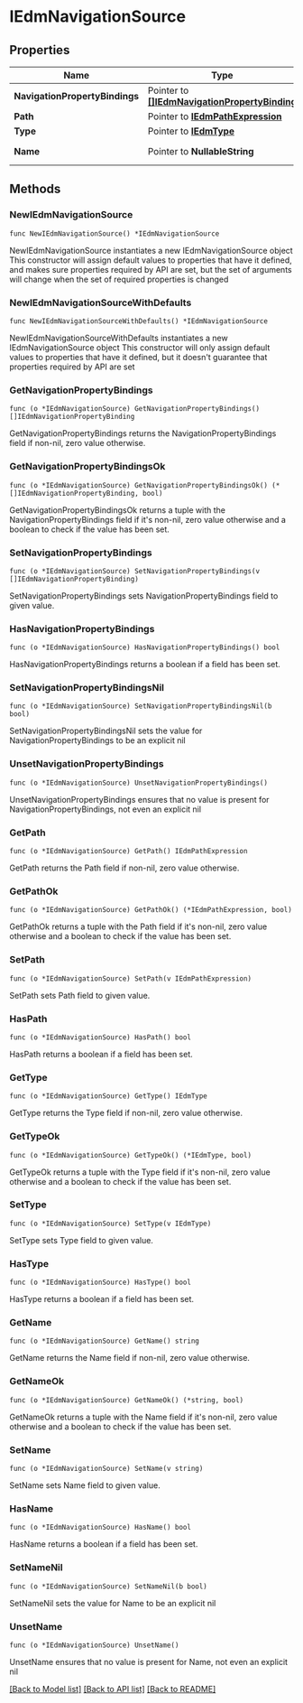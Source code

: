 # IEdmNavigationSource

## Properties

Name | Type | Description | Notes
------------ | ------------- | ------------- | -------------
**NavigationPropertyBindings** | Pointer to [**[]IEdmNavigationPropertyBinding**](IEdmNavigationPropertyBinding.md) |  | [optional] [readonly] 
**Path** | Pointer to [**IEdmPathExpression**](IEdmPathExpression.md) |  | [optional] 
**Type** | Pointer to [**IEdmType**](IEdmType.md) |  | [optional] 
**Name** | Pointer to **NullableString** |  | [optional] [readonly] 

## Methods

### NewIEdmNavigationSource

`func NewIEdmNavigationSource() *IEdmNavigationSource`

NewIEdmNavigationSource instantiates a new IEdmNavigationSource object
This constructor will assign default values to properties that have it defined,
and makes sure properties required by API are set, but the set of arguments
will change when the set of required properties is changed

### NewIEdmNavigationSourceWithDefaults

`func NewIEdmNavigationSourceWithDefaults() *IEdmNavigationSource`

NewIEdmNavigationSourceWithDefaults instantiates a new IEdmNavigationSource object
This constructor will only assign default values to properties that have it defined,
but it doesn't guarantee that properties required by API are set

### GetNavigationPropertyBindings

`func (o *IEdmNavigationSource) GetNavigationPropertyBindings() []IEdmNavigationPropertyBinding`

GetNavigationPropertyBindings returns the NavigationPropertyBindings field if non-nil, zero value otherwise.

### GetNavigationPropertyBindingsOk

`func (o *IEdmNavigationSource) GetNavigationPropertyBindingsOk() (*[]IEdmNavigationPropertyBinding, bool)`

GetNavigationPropertyBindingsOk returns a tuple with the NavigationPropertyBindings field if it's non-nil, zero value otherwise
and a boolean to check if the value has been set.

### SetNavigationPropertyBindings

`func (o *IEdmNavigationSource) SetNavigationPropertyBindings(v []IEdmNavigationPropertyBinding)`

SetNavigationPropertyBindings sets NavigationPropertyBindings field to given value.

### HasNavigationPropertyBindings

`func (o *IEdmNavigationSource) HasNavigationPropertyBindings() bool`

HasNavigationPropertyBindings returns a boolean if a field has been set.

### SetNavigationPropertyBindingsNil

`func (o *IEdmNavigationSource) SetNavigationPropertyBindingsNil(b bool)`

 SetNavigationPropertyBindingsNil sets the value for NavigationPropertyBindings to be an explicit nil

### UnsetNavigationPropertyBindings
`func (o *IEdmNavigationSource) UnsetNavigationPropertyBindings()`

UnsetNavigationPropertyBindings ensures that no value is present for NavigationPropertyBindings, not even an explicit nil
### GetPath

`func (o *IEdmNavigationSource) GetPath() IEdmPathExpression`

GetPath returns the Path field if non-nil, zero value otherwise.

### GetPathOk

`func (o *IEdmNavigationSource) GetPathOk() (*IEdmPathExpression, bool)`

GetPathOk returns a tuple with the Path field if it's non-nil, zero value otherwise
and a boolean to check if the value has been set.

### SetPath

`func (o *IEdmNavigationSource) SetPath(v IEdmPathExpression)`

SetPath sets Path field to given value.

### HasPath

`func (o *IEdmNavigationSource) HasPath() bool`

HasPath returns a boolean if a field has been set.

### GetType

`func (o *IEdmNavigationSource) GetType() IEdmType`

GetType returns the Type field if non-nil, zero value otherwise.

### GetTypeOk

`func (o *IEdmNavigationSource) GetTypeOk() (*IEdmType, bool)`

GetTypeOk returns a tuple with the Type field if it's non-nil, zero value otherwise
and a boolean to check if the value has been set.

### SetType

`func (o *IEdmNavigationSource) SetType(v IEdmType)`

SetType sets Type field to given value.

### HasType

`func (o *IEdmNavigationSource) HasType() bool`

HasType returns a boolean if a field has been set.

### GetName

`func (o *IEdmNavigationSource) GetName() string`

GetName returns the Name field if non-nil, zero value otherwise.

### GetNameOk

`func (o *IEdmNavigationSource) GetNameOk() (*string, bool)`

GetNameOk returns a tuple with the Name field if it's non-nil, zero value otherwise
and a boolean to check if the value has been set.

### SetName

`func (o *IEdmNavigationSource) SetName(v string)`

SetName sets Name field to given value.

### HasName

`func (o *IEdmNavigationSource) HasName() bool`

HasName returns a boolean if a field has been set.

### SetNameNil

`func (o *IEdmNavigationSource) SetNameNil(b bool)`

 SetNameNil sets the value for Name to be an explicit nil

### UnsetName
`func (o *IEdmNavigationSource) UnsetName()`

UnsetName ensures that no value is present for Name, not even an explicit nil

[[Back to Model list]](../README.md#documentation-for-models) [[Back to API list]](../README.md#documentation-for-api-endpoints) [[Back to README]](../README.md)


